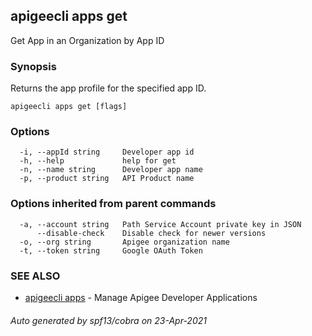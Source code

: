 ## apigeecli apps get

Get App in an Organization by App ID

### Synopsis

Returns the app profile for the specified app ID.

```
apigeecli apps get [flags]
```

### Options

```
  -i, --appId string     Developer app id
  -h, --help             help for get
  -n, --name string      Developer app name
  -p, --product string   API Product name
```

### Options inherited from parent commands

```
  -a, --account string   Path Service Account private key in JSON
      --disable-check    Disable check for newer versions
  -o, --org string       Apigee organization name
  -t, --token string     Google OAuth Token
```

### SEE ALSO

* [apigeecli apps](apigeecli_apps.md)	 - Manage Apigee Developer Applications

###### Auto generated by spf13/cobra on 23-Apr-2021
